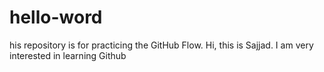 # hello-word
his repository is for practicing the GitHub Flow.
Hi, this is Sajjad. I am very interested in learning Github
